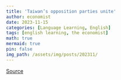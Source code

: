 ```yaml
---
title: 'Taiwan’s opposition parties unite'
author: economist
date: 2023-11-15
categories: [Language Learning, English]
tags: [english learning, the economist]
math: true
mermaid: true
pin: false
img_path: /assets/img/posts/202311/
---
```




[Source](https://www.economist.com/asia/2023/11/15/taiwans-opposition-parties-unite)